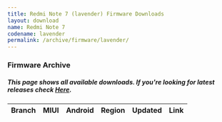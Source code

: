 ```yaml
---
title: Redmi Note 7 (lavender) Firmware Downloads
layout: download
name: Redmi Note 7
codename: lavender
permalink: /archive/firmware/lavender/
---
```


### Firmware Archive
##### This page shows all available downloads. If you're looking for latest releases check [Here](/firmware/lavender/).

<div class="table-responsive-md" id="table-wrapper">
<table id="firmware" class="compact table table-striped table-hover table-sm">
    <thead class="thead-dark">
        <tr>
            <th>Branch</th>
            <th>MIUI</th>
            <th>Android</th>
            <th>Region</th>
            <th>Updated</th>
            <th>Link</th>
        </tr>
    </thead>
    <script>loadFirmwareDownloads('lavender', 'full')</script>
</table>
</div>

